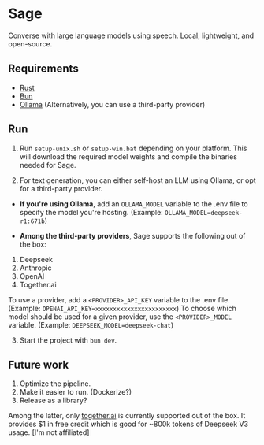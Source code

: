 # Sage

Converse with large language models using speech. Local, lightweight, and open-source.

## Requirements

-  [Rust](https://www.rust-lang.org/tools/install)
-  [Bun](https://bun.sh)
-  [Ollama](https://ollama.com) (Alternatively, you can use a third-party provider)

## Run

1. Run `setup-unix.sh` or `setup-win.bat` depending on your platform. This will download the required model weights and compile the binaries needed for Sage.

2. For text generation, you can either self-host an LLM using Ollama, or opt for a third-party provider.

-  **If you're using Ollama**, add an `OLLAMA_MODEL` variable to the .env file to specify the model you're hosting. (Example: `OLLAMA_MODEL=deepseek-r1:671b`)

-  **Among the third-party providers**, Sage supports the following out of the box:

1. Deepseek
2. Anthropic
3. OpenAI
4. Together.ai

To use a provider, add a `<PROVIDER>_API_KEY` variable to the .env file. (Example: `OPENAI_API_KEY=xxxxxxxxxxxxxxxxxxxxxxx`)
To choose which model should be used for a given provider, use the `<PROVIDER>_MODEL` variable. (Example: `DEEPSEEK_MODEL=deepseek-chat`)

3. Start the project with `bun dev`.

## Future work

1. Optimize the pipeline.
2. Make it easier to run. (Dockerize?)
3. Release as a library?

Among the latter, only [together.ai](https://www.together.ai) is currently supported out of the box. It provides $1 in free credit which is good for ~800k tokens of Deepseek V3 usage. \[I'm not affiliated]
